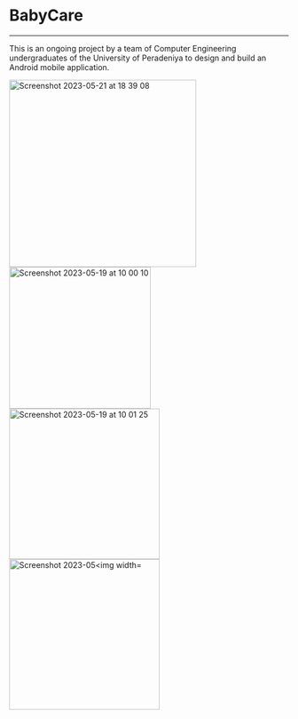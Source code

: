 # BabyCare

***
  
This is an ongoing project by a team of  Computer Engineering undergraduates of the University of Peradeniya to design and build an Android mobile application.

<img width="337" alt="Screenshot 2023-05-21 at 18 39 08" src="https://github.com/rasathuraikaran/BabyCare/assets/73582838/eb3cafc0-1405-48e7-a855-2477ee47cdf2">
<img width="255" alt="Screenshot 2023-05-19 at 10 00 10" src="https://github.com/rasathuraikaran/BabyCare/assets/73582838/7ee51ce7-ba6d-4389-afab-ada0fb94ace4">


<img width="271" alt="Screenshot 2023-05-19 at 10 01 25" src="https://github.com/rasathuraikaran/BabyCare/assets/73582838/9fbba7d2-326a-4e6a-a6c4-b93f6fd49417">
<img width="271" alt="Screenshot 2023-05<img width="271" alt="Screenshot 2023-05-19 at 10 01 14" src="https://github.com/rasathuraikaran/BabyCare/assets/73582838/42a45c67-3032-4f53-8108-9f8b57439264">


